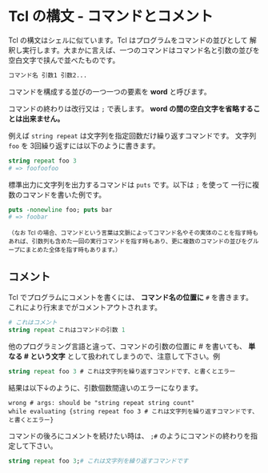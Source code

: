 # Tcl の構文 - コマンドとコメント

Tcl の構文はシェルに似ています。Tcl はプログラムをコマンドの並びとして
解釈し実行します。大まかに言えば、一つのコマンドはコマンド名と引数の並びを
空白文字で挟んで並べたものです。

```tcl
コマンド名 引数1 引数2...
```

コマンドを構成する並びの一つ一つの要素を **word** と呼びます。

コマンドの終わりは改行又は `;` で表します。 **word の間の空白文字を省略することは出来ません。**

例えば `string repeat` は文字列を指定回数だけ繰り返すコマンドです。
文字列 `foo` を 3回繰り返すには以下のように書きます。

```tcl
string repeat foo 3
# => foofoofoo
```

標準出力に文字列を出力するコマンドは `puts` です。以下は `;` を使って
一行に複数のコマンドを書いた例です。

```tcl
puts -nonewline foo; puts bar
# => foobar
```


<small>（なお Tcl の場合、コマンドという言葉は文脈によってコマンド名やその実体のことを指す時もあれば、引数列も含めた一回の実行コマンドを指す時もあり、更に複数のコマンドの並びをグループにまとめた全体を指す時もあります。）</small>

## コメント

Tcl でプログラムにコメントを書くには、 **コマンド名の位置に** `#` を書きます。
これにより行末までがコメントアウトされます。

```tcl
# これはコメント
string repeat これはコマンドの引数 1
```

他のプログラミング言語と違って、コマンドの引数の位置に # を書いても、 **単なる # という文字** として扱われてしまうので、注意して下さい。例


```tcl
string repeat foo 3 # これは文字列を繰り返すコマンドです、と書くとエラー
```
結果は以下↓のように、引数個数間違いのエラーになります。
```
wrong # args: should be "string repeat string count"
while evaluating {string repeat foo 3 # これは文字列を繰り返すコマンドです、と書くとエラー}
```

コマンドの後ろにコメントを続けたい時は、 `;#` のようにコマンドの終わりを指定して下さい。

```tcl
string repeat foo 3;# これは文字列を繰り返すコマンドです
```

